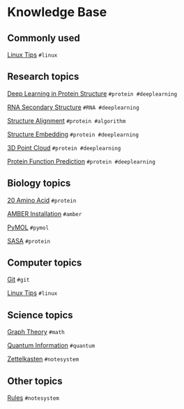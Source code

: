 # Knowledge Base

## Commonly used

[Linux Tips](Knowledge/linux_tips.md) `#linux` 

## Research topics

[Deep Learning in Protein Structure](Knowledge/deep_learning_in_protein_structure.md) `#protein #deeplearning`

[RNA Secondary Structure](Knowledge/rna_secondary_structure.md) `#RNA #deeplearning`

[Structure Alignment](Knowledge/structure_alignment.md) `#protein #algorithm`

[Structure Embedding](Knowledge/structure_embedding.md) `#protein #deeplearning`

[3D Point Cloud](Knowledge/3d_point_cloud.md) `#protein #deeplearning`

[Protein Function Prediction](Knowledge/protein_function_prediction.md) `#protein #deeplearning`

## Biology topics

[20 Amino Acid](Knowledge/20_amino_acid.md) `#protein`

[AMBER Installation](Knowledge/amber_installation.md) `#amber`

[PyMOL](Knowledge/pymol.md) `#pymol`

[SASA](Knowledge/sasa.md) `#protein`

## Computer topics

[Git](Knowledge/git.md) `#git`

[Linux Tips](Knowledge/linux_tips.md) `#linux` 



## Science topics

[Graph Theory](Knowledge/graph_theory.md) `#math`

[Quantum Information](Knowledge/quantum_information.md) `#quantum`

[Zettelkasten](Knowledge/zettelkasten.md) `#notesystem`



## Other topics

[Rules](Knowledge/rules.md) `#notesystem`
